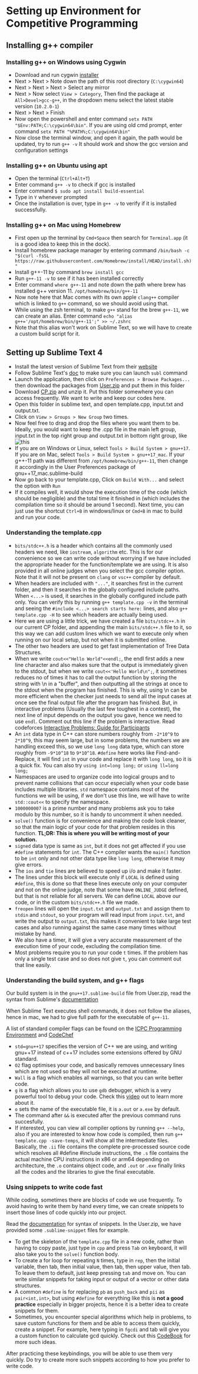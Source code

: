 # Setting up Environment for Competitive Programming

## Installing g++ compiler

### Installing g++ on Windows using Cygwin
* Download and run cygwin [installer](https://cygwin.com/setup-x86_64.exe)
* Next > Next > Note down the path of this root directory (`C:\cygwin64`)
* Next > Next > Next > Select any mirror
* Next > Now select `View > Category`, Then find the package at `All>Devel>gcc-g++`, in the dropdown menu select the latest stable version (`10.2.0-1`)
* Next > Next > Finish
* Now open the powershell and enter command `setx PATH "$Env:PATH;C:\cygwin64\bin"`. If you are using old cmd prompt, enter command `setx PATH "%PATH%;C:\cygwin64\bin"`
* Now close the terminal window, and open it again, the path would be updated, try to run `g++ -v` It should work and show the gcc version and configuration settings

### Installing g++ on Ubuntu using apt
* Open the terminal (`Ctrl+Alt+T`)
* Enter command `g++ -v` to check if gcc is installed
* Enter command `$ sudo apt install build-essential`
* Type in `Y` whenever prompted
* Once the installation is over, type in `g++ -v` to verify if it is installed successfully.

### Installing g++ on Mac using Homebrew
* First open up the terminal by `Cmd+Space` then search for `Terminal.app` (it is a good idea to keep this in the dock). 
* Install homebrew package manager by entering command `/bin/bash -c "$(curl -fsSL https://raw.githubusercontent.com/Homebrew/install/HEAD/install.sh)"`
* Install g++-11 by command `brew install gcc`
* Run `g++-11 -v` to see if it has been installed correctly
* Enter command `where g++-11` and note down the path where brew has installed g++ version 11. `/opt/homebrew/bin/g++-11`
* Now note here that Mac comes with its own apple `clang++` compiler which is linked to `g++` command, so we should avoid using that.
* While using the zsh terminal, to make `g++` stand for the brew `g++-11`, we can create an alias. Enter command `echo "alias g++='/opt/homebrew/bin/g++-11';" >> ~/.zshrc`
* Note that this alias won't work on Sublime Text, so we will have to create a custom build script for it.

## Setting up Sublime Text 4
* Install the latest version of Sublime Text from their [website](https://www.sublimetext.com/)
* Follow Sublime Text's [doc](https://www.sublimetext.com/docs/command_line.html) to make sure you can launch `subl` command
* Launch the application, then click on `Preferences > Browse Packages...` then download the packages from [User.zip]() and put them in this folder
* Download [CP.zip]() and unzip it. Put this folder somewhere you can access frequently. We want to write and keep our codes here.
* Open this folder in sublime text, and open template.cpp, input.txt and output.txt.
* Click on `View > Groups > New Group` two times.
* Now feel free to drag and drop the files where you want them to be. Ideally, you would want to keep the .cpp file in the main left group, input.txt in the top right group and output.txt in bottom right group, like ![this]()
* If you are on Windows or Linux, select `Tools > Build System > gnu++17`. If you are on Mac, select `Tools > Build System > gnu++17_mac`. If your g++-11 path was different from `/opt/homebrew/bin/g++-11`, then change it accordingly in the User Preferences package of gnu++17_mac.sublime-build
* Now go back to your template.cpp, Click on `Build With...` and select the option with `Run`
* If it compiles well, it would show the execution time of the code (which should be negligible) and the total time it finished in (which includes the compilation time so it should be around 1 second). Next time, you can just use the shortcut `Ctrl+B` in windows/linux or `Cmd+B` in mac to build and run your code.

### Understanding the template.cpp
* `bits/stdc++.h` is a header which contains all the commonly used headers we need, like `iostream`, `algorithm` etc. This is for our convenience so we can write code without worrying if we have included the appropriate header for the function/template we are using. It is also provided in all online judges when you select the gcc compiler option. Note that it will not be present on `clang` or `vsc++` compiler by default.
* When headers are included with `"..."`, it searches first in the current folder, and then it searches in the globally configured include paths. When `<...>` is used, it searches in the globally configured include path only. You can verify this by running `g++ template.cpp -v` in the terminal and seeing the `#include <...> search starts here:` lines, and also `g++ template.cpp -H` to see which headers are actually being used. 
* Here we are using a little trick, we have created a file `bits/stdc++.h` in our current CP folder, and appending the main `bits/stdc++.h` file to it, so this way we can add custom lines which we want to execute only when running on our local setup, but not when it is submitted online.
* The other two headers are used to get fast implementation of Tree Data Structures.
* When we write `cout<<"Hello World"<<endl;`, the endl first adds a new line character and also makes sure that the output is immediately given to the stdout, but when we write `cout<<'Hello World\n";`, it sometimes reduces no of times it has to call the output function by storing the string with \n in a "buffer", and then outputting all the strings at once to the stdout when the program has finished. This is why, using \n can be more efficient when the checker just needs to send all the input cases at once see the final output file after the program has finished. But, in interactive problems (Usually the last few toughest in a contest), the next line of input depends on the output you gave, hence we need to use `endl`. Comment out this line if the problem is interactive. Read codeforces [Interactive Problems: Guide for Participants](https://codeforces.com/blog/entry/45307)
* An `int` data type in C++ can store numbers roughly from `-2*10^9` to `2*10^9`, this may seem large, but in some problems, the numbers we are handling exceed this, so we use `long long` data type, which can store roughly from `-9*10^18` to `9*10^18`. `#define` here works like Find-and-Replace, it will find `int` in your code and replace it with `long long`, so it is a quick fix. You can also try `using int=long long;` or `using ll=long long;`
* Namespaces are used to organize code into logical groups and to prevent name collisions that can occur especially when your code base includes multiple libraries. `std` namespace contains most of the functions we will be using, if we don't use this line, we will have to write `std::cout<<` to specify the namespace.
* `1000000007` is a prime number and many problems ask you to take modulo by this number, so it is handy to uncomment it when needed.
* `solve()` function is for convenience and making the code look cleaner, so that the main logic of your code for that problem resides in this function. **TL;DR: This is where you will be writing most of your solution.**
* `signed` data type is same as `int`, but it does not get affected if you use `#define` statements for `int`. The C++ compiler wants the `main()` function to be `int` only and not other data type like `long long`, otherwise it may give errors.
* The `ios` and `tie` lines are believed to speed up i/o and make it faster.
* The lines under this block will execute only if `LOCAL` is defined using `#define`, this is done so that these lines execute only on your computer and not on the online judge, note that some have `ONLINE_JUDGE` defined, but that is not reliable for all servers. We can define `LOCAL` above our code, or in the custom `bits/stdc++.h` file we made.
* `freopen` lines will open the `input.txt` and `output.txt` and assign them to `stdin` and `stdout`, so your program will read input from `input.txt`, and write the output to `output.txt`, this makes it convenient to take large test cases and also running against the same case many times without mistake by hand.
* We also have a timer, it will give a very accurate measurement of the execution time of your code, excluding the compilation time.
* Most problems require you to run your code `t` times. If the problem has only a single test case and so does not give `t`, you can comment out that line easily.

### Understanding the build system, and g++ flags
Our build system is in the `gnu++17.sublime-build` file from User.zip, read the syntax from Sublime's [documentation](https://www.sublimetext.com/docs/build_systems.html)

When Sublime Text executes shell commands, it does not follow the aliases, hence in mac, we had to give full path for the executable of `g++-11`.

A list of standard compiler flags can be found on the [ICPC Programming Environment](https://icpc.global/worldfinals/programming-environment) and [CodeChef](https://discuss.codechef.com/t/what-are-the-compiler-options-that-the-judge-uses/)
* `std=gnu++17` specifies the version of C++ we are using, and writing gnu++17 instead of c++17 includes some extensions offered by GNU standard.
* `O2` flag optimises your code, and basically removes unnecessary lines which are not used so they will not be executed at runtime.
* `Wall` is a flag which enables all warnings, so that you can write better code.
* `g` is a flag which allows you to use `gdb` debugger, which is a very powerful tool to debug your code. Check this [video](https://www.youtube.com/watch?v=svG6OPyKsrw) out to learn more about it.
* `o` sets the name of the executable file, it is `a.out` or `a.exe` by default.
* The command after `&&` is executed after the previous command runs succesfully.
* If interested, you can view all compiler options by running `g++ --help`, also if you are interested to know how code is compiled, then run `g++ template.cpp -save-temps`, it will show all the intermediate files. Basically, the `.ii` file contains the complete pre-processed source code which resolves all #define #include instructions, the `.s` file contains the actual machine CPU instructions in x86 or arm64 depending on architecture, the `.o` contains object code, and `.out` or `.exe` finally links all the codes and the libraries to give the final executable.

### Using snippets to write code fast
While coding, sometimes there are blocks of code we use frequently. To avoid having to write them by hand every time, we can create snippets to insert those lines of code quickly into our project.

Read the [documentation](https://docs.sublimetext.io/guide/extensibility/snippets.html) for syntax of snippets. In the User.zip, we have provided some `.sublime-snippet` files for example.

* To get the skeleton of the `template.cpp` file in a new code, rather than having to copy paste, just type in `cpp` and press `Tab` on keyboard, it will also take you to the `solve()` function body.
* To create a for loop for repeating `N` times, type in `rep`, then the initial variable, then tab, then initial value, then tab, then upper value, then tab. To leave them to default, just keep pressing `tab` and move on. You can write similar snippets for taking input or output of a vector or other data structures.
* A common `#define` is for replacing `pb` as `push_back` and `pii` as `pair<int,int>`, but using `#define` for everything like this is **not a good practice** especially in bigger projects, hence it is a better idea to create snippets for them.
* Sometimes, you encounter special algorithms which help in problems, to save custom functions for them and be able to access them quickly, create a snippet. For example, here typing in `fgcdi` and tab will give you a custom function to calculate gcd quickly. Check out this [CodeBook](https://github.com/NavneelSinghal/CodeBook) for more such ideas.

After practicing these keybindings, you will be able to use them very quickly. Do try to create more such snippets according to how you prefer to write code.